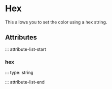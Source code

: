 # Hex

This allows you to set the color using a hex string.

## Attributes
::: attribute-list-start

### hex
::: type: string

::: attribute-list-end
